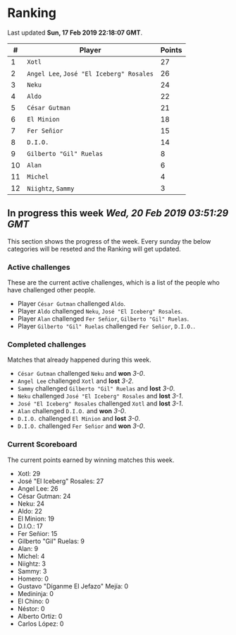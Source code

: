 # Ranking

Last updated **Sun, 17 Feb 2019 22:18:07 GMT**.

|#|Player|Points|
|---|---|---|
|1|`Xotl`|27|
|2|`Angel Lee`, `José "El Iceberg" Rosales`|26|
|3|`Neku`|24|
|4|`Aldo`|22|
|5|`César Gutman`|21|
|6|`El Minion`|18|
|7|`Fer Señior`|15|
|8|`D.I.O.`|14|
|9|`Gilberto "Gil" Ruelas`|8|
|10|`Alan`|6|
|11|`Michel`|4|
|12|`Niightz`, `Sammy`|3|

## In progress this week *Wed, 20 Feb 2019 03:51:29 GMT*
This section shows the progress of the week. Every sunday the below categories will be reseted and the Ranking will get updated.

### Active challenges
These are the current active challenges, which is a list of the people who have challenged other people.

* Player `César Gutman` challenged `Aldo`.
* Player `Aldo` challenged `Neku`, `José "El Iceberg" Rosales`.
* Player `Alan` challenged `Fer Señior`, `Gilberto "Gil" Ruelas`.
* Player `Gilberto "Gil" Ruelas` challenged `Fer Señior`, `D.I.O.`.

### Completed challenges
Matches that already happened during this week.

* `César Gutman` challenged `Neku` and **won** *3-0*.
* `Angel Lee` challenged `Xotl` and **lost** *3-2*.
* `Sammy` challenged `Gilberto "Gil" Ruelas` and **lost** *3-0*.
* `Neku` challenged `José "El Iceberg" Rosales` and **lost** *3-1*.
* `José "El Iceberg" Rosales` challenged `Xotl` and **lost** *3-1*.
* `Alan` challenged `D.I.O.` and **won** *3-0*.
* `D.I.O.` challenged `El Minion` and **lost** *3-0*.
* `D.I.O.` challenged `Fer Señior` and **won** *3-0*.

### Current Scoreboard
The current points earned by winning matches this week.

* Xotl: 29
* José "El Iceberg" Rosales: 27
* Angel Lee: 26
* César Gutman: 24
* Neku: 24
* Aldo: 22
* El Minion: 19
* D.I.O.: 17
* Fer Señior: 15
* Gilberto "Gil" Ruelas: 9
* Alan: 9
* Michel: 4
* Niightz: 3
* Sammy: 3
* Homero: 0
* Gustavo "Díganme El Jefazo" Mejía: 0
* Medininja: 0
* El Chino: 0
* Néstor: 0
* Alberto Ortiz: 0
* Carlos López: 0